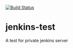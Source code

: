 [![Build Status](https://jenkins.tmillz.com/job/jenkins-test/badge/icon?branch=master)](https://https://jenkins.tmillz.com/job/jenkins-test/)
<br />

# jenkins-test
A test for private jenkins server 
